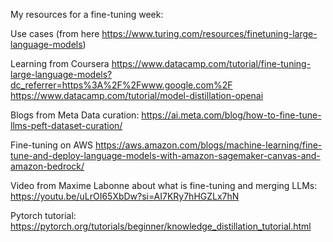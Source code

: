 My resources for a fine-tuning week:

Use cases (from here https://www.turing.com/resources/finetuning-large-language-models)

Learning from Coursera
https://www.datacamp.com/tutorial/fine-tuning-large-language-models?dc_referrer=https%3A%2F%2Fwww.google.com%2F
https://www.datacamp.com/tutorial/model-distillation-openai

Blogs from Meta
Data curation: https://ai.meta.com/blog/how-to-fine-tune-llms-peft-dataset-curation/

Fine-tuning on AWS https://aws.amazon.com/blogs/machine-learning/fine-tune-and-deploy-language-models-with-amazon-sagemaker-canvas-and-amazon-bedrock/

Video from Maxime Labonne about what is fine-tuning and merging LLMs: https://youtu.be/uLrOI65XbDw?si=AI7KRy7hHGZLx7hN

Pytorch tutorial: https://pytorch.org/tutorials/beginner/knowledge_distillation_tutorial.html 



